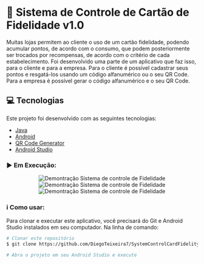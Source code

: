 # :iphone: Sistema de Controle de Cartão de Fidelidade v1.0
Muitas lojas permitem ao cliente o uso de um cartão fidelidade, podendo acumular pontos, de acordo com o consumo,
que podem posteriormente ser trocados por recompensas, de acordo com o critério de cada estabelecimento.
Foi desenvolvido uma parte de um aplicativo que faz isso, para o cliente e para a empresa.
Para o cliente é possível cadastrar seus pontos e resgatá-los usando um código alfanumérico ou o seu QR Code.
Para a empresa é possível gerar o código alfanumérico e o seu QR Code.

## :computer: Tecnologias

Este projeto foi desenvolvido com as seguintes tecnologias:

-  [Java](https://www.java.com/pt-BR/)
-  [Android](https://developer.android.com/docs)
-  [QR Code Generator](https://github.com/rajnish824/QR_Code_Generator_and_Scanner)
-  [Android Studio](https://developer.android.com/studio)

### :arrow_forward: Em Execução:

<p align="center">
 <img alt="Demontração Sistema de controle de Fidelidade" src="assets/registrarPontos_Cliente_F.gif">
 <img alt="Demontração Sistema de controle de Fidelidade" src="assets/registrarPontos_Empresa_F.gif">
 <img alt="Demontração Sistema de controle de Fidelidade" src="assets/resgatrrPontos_Cliente_F.gif">
</p>

### :information_source: Como usar:

Para clonar e executar este aplicativo, você precisará do Git e Android Studio instalados em seu computador. Na linha de comando:

```bash
# Clonar este repositório
$ git clone https://github.com/DiegoTeixeira7/SystemControlCardFidelity.git

# Abra o projeto em seu Android Studio e execute

```
